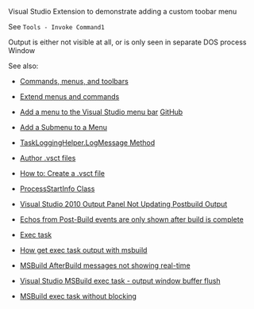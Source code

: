 
Visual Studio Extension to demonstrate adding a custom toobar menu 

See `Tools - Invoke Command1`

Output is either not visible at all, or is only seen in separate DOS process Window 


See also:

* [Commands, menus, and toolbars](https://docs.microsoft.com/en-us/visualstudio/extensibility/internals/commands-menus-and-toolbars?view=vs-2019)
* [Extend menus and commands](https://docs.microsoft.com/en-us/visualstudio/extensibility/extending-menus-and-commands?view=vs-2019)
* [Add a menu to the Visual Studio menu bar](https://docs.microsoft.com/en-us/visualstudio/extensibility/adding-a-menu-to-the-visual-studio-menu-bar?view=vs-2019) [GitHub](https://github.com/MicrosoftDocs/visualstudio-docs/blob/master/docs/extensibility/adding-a-menu-to-the-visual-studio-menu-bar.md)
* [Add a Submenu to a Menu](https://docs.microsoft.com/en-us/visualstudio/extensibility/adding-a-submenu-to-a-menu?view=vs-2019)
* [TaskLoggingHelper.LogMessage Method](https://docs.microsoft.com/en-us/dotnet/api/microsoft.build.utilities.tasklogginghelper.logmessage?view=netframework-4.8)
* [Author .vsct files](https://docs.microsoft.com/en-us/visualstudio/extensibility/internals/authoring-dot-vsct-files?view=vs-2019)
* [How to: Create a .vsct file](https://docs.microsoft.com/en-us/visualstudio/extensibility/internals/how-to-create-a-dot-vsct-file?view=vs-2019)

* [ProcessStartInfo Class](https://docs.microsoft.com/en-us/dotnet/api/system.diagnostics.processstartinfo?view=netcore-3.1)
* [Visual Studio 2010 Output Panel Not Updating Postbuild Output](https://stackoverflow.com/questions/3800587/visual-studio-2010-output-panel-not-updating-postbuild-output)
* [Echos from Post-Build events are only shown after build is complete](https://stackoverflow.com/questions/42854179/echos-from-post-build-events-are-only-shown-after-build-is-complete)
* [Exec task](https://docs.microsoft.com/en-us/visualstudio/msbuild/exec-task?view=vs-2019)
* [How get exec task output with msbuild](https://stackoverflow.com/questions/8938679/how-get-exec-task-output-with-msbuild)
* [MSBuild AfterBuild messages not showing real-time](https://stackoverflow.com/questions/38125377/msbuild-afterbuild-messages-not-showing-real-time)
* [Visual Studio MSBuild exec task - output window buffer flush](https://stackoverflow.com/questions/50938107/visual-studio-msbuild-exec-task-output-window-buffer-flush)
* [MSBuild exec task without blocking](https://stackoverflow.com/questions/2387456/msbuild-exec-task-without-blocking)






